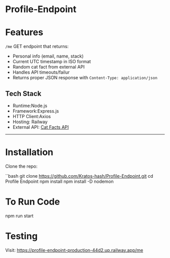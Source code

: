 # Profile-Endpoint

# Features
 `/me` GET endpoint that returns:
  - Personal info (email, name, stack)
  - Current UTC timestamp in ISO format
  - Random cat fact from external API
- Handles API timeouts/failur
- Returns proper JSON response with `Content-Type: application/json`



## Tech Stack

- Runtime:Node.js
- Framework:Express.js
- HTTP Client:Axios
- Hosting: Railway
- External API: [Cat Facts API](https://catfact.ninja/fact)

---

# Installation

Clone the repo:

``bash
git clone https://github.com/Kratos-hash/Profile-Endpoint.git
cd Profile Endpoint
npm install
npm install -D nodemon

# To Run Code

npm run start 

# Testing

Visit: https://profile-endpoint-production-44d2.up.railway.app/me
